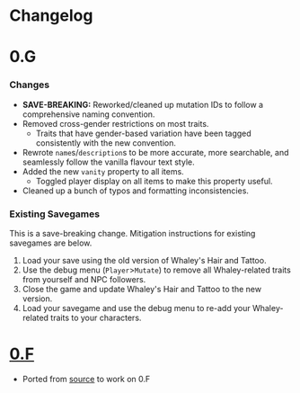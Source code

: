 # Changelog

# 0.G

### Changes
- **SAVE-BREAKING:** Reworked/cleaned up mutation IDs to follow a comprehensive naming convention.
- Removed cross-gender restrictions on most traits.
    - Traits that have gender-based variation have been tagged consistently with the new convention.
- Rewrote `name`s/`description`s to be more accurate, more searchable, and seamlessly follow the vanilla flavour text style.
- Added the new `vanity` property to all items.
    - Toggled player display on all items to make this property useful.
- Cleaned up a bunch of typos and formatting inconsistencies.

### Existing Savegames
This is a save-breaking change. Mitigation instructions for existing savegames are below.
1. Load your save using the old version of Whaley's Hair and Tattoo.
2. Use the debug menu (`Player`>`Mutate`) to remove all Whaley-related traits from yourself and NPC followers.
3. Close the game and update Whaley's Hair and Tattoo to the new version.
4. Load your savegame and use the debug menu to re-add your Whaley-related traits to your characters.

# [0.F](https://github.com/neonspectra/whaleys-hair-and-tattoo/releases/tag/0.F)

- Ported from [source](https://www.reddit.com/r/cataclysmdda/comments/dvxkr4/whaleys_hair_tattoo_mod/) to work on 0.F

